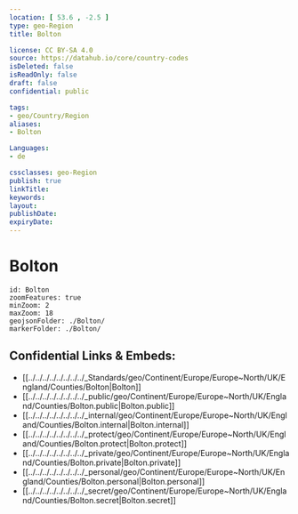 ```yaml
---
location: [ 53.6 , -2.5 ] 
type: geo-Region
title: Bolton

license: CC BY-SA 4.0
source: https://datahub.io/core/country-codes
isDeleted: false
isReadOnly: false
draft: false
confidential: public

tags:
- geo/Country/Region
aliases:
- Bolton

Languages:
- de

cssclasses: geo-Region
publish: true
linkTitle: 
keywords: 
layout: 
publishDate: 
expiryDate: 
---
```


# Bolton

```leaflet
id: Bolton
zoomFeatures: true 
minZoom: 2 
maxZoom: 18
geojsonFolder: ./Bolton/
markerFolder: ./Bolton/
```


## Confidential Links & Embeds: 
- [[../../../../../../../../_Standards/geo/Continent/Europe/Europe~North/UK/England/Counties/Bolton|Bolton]] 
- [[../../../../../../../../_public/geo/Continent/Europe/Europe~North/UK/England/Counties/Bolton.public|Bolton.public]] 
- [[../../../../../../../../_internal/geo/Continent/Europe/Europe~North/UK/England/Counties/Bolton.internal|Bolton.internal]] 
- [[../../../../../../../../_protect/geo/Continent/Europe/Europe~North/UK/England/Counties/Bolton.protect|Bolton.protect]] 
- [[../../../../../../../../_private/geo/Continent/Europe/Europe~North/UK/England/Counties/Bolton.private|Bolton.private]] 
- [[../../../../../../../../_personal/geo/Continent/Europe/Europe~North/UK/England/Counties/Bolton.personal|Bolton.personal]] 
- [[../../../../../../../../_secret/geo/Continent/Europe/Europe~North/UK/England/Counties/Bolton.secret|Bolton.secret]] 

